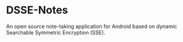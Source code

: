 # DSSE-Notes
An open source note-taking application for Android based on dynamic Searchable Symmetric Encryption (SSE).
